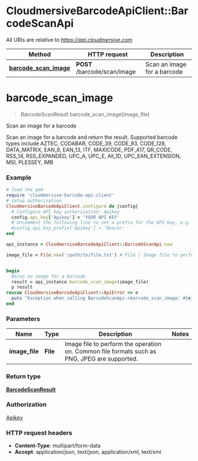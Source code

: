 # CloudmersiveBarcodeApiClient::BarcodeScanApi

All URIs are relative to *https://api.cloudmersive.com*

Method | HTTP request | Description
------------- | ------------- | -------------
[**barcode_scan_image**](BarcodeScanApi.md#barcode_scan_image) | **POST** /barcode/scan/image | Scan an image for a barcode


# **barcode_scan_image**
> BarcodeScanResult barcode_scan_image(image_file)

Scan an image for a barcode

Scan an image for a barcode and return the result.  Supported barcode types include AZTEC, CODABAR, CODE_39, CODE_93, CODE_128, DATA_MATRIX, EAN_8, EAN_13, ITF, MAXICODE, PDF_417, QR_CODE, RSS_14, RSS_EXPANDED, UPC_A, UPC_E, All_1D, UPC_EAN_EXTENSION, MSI, PLESSEY, IMB

### Example
```ruby
# load the gem
require 'cloudmersive-barcode-api-client'
# setup authorization
CloudmersiveBarcodeApiClient.configure do |config|
  # Configure API key authorization: Apikey
  config.api_key['Apikey'] = 'YOUR API KEY'
  # Uncomment the following line to set a prefix for the API key, e.g. 'Bearer' (defaults to nil)
  #config.api_key_prefix['Apikey'] = 'Bearer'
end

api_instance = CloudmersiveBarcodeApiClient::BarcodeScanApi.new

image_file = File.new('/path/to/file.txt') # File | Image file to perform the operation on.  Common file formats such as PNG, JPEG are supported.


begin
  #Scan an image for a barcode
  result = api_instance.barcode_scan_image(image_file)
  p result
rescue CloudmersiveBarcodeApiClient::ApiError => e
  puts "Exception when calling BarcodeScanApi->barcode_scan_image: #{e}"
end
```

### Parameters

Name | Type | Description  | Notes
------------- | ------------- | ------------- | -------------
 **image_file** | **File**| Image file to perform the operation on.  Common file formats such as PNG, JPEG are supported. | 

### Return type

[**BarcodeScanResult**](BarcodeScanResult.md)

### Authorization

[Apikey](../README.md#Apikey)

### HTTP request headers

 - **Content-Type**: multipart/form-data
 - **Accept**: application/json, text/json, application/xml, text/xml



